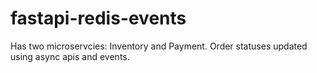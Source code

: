 # fastapi-redis-events

Has two microservcies: Inventory and Payment. Order statuses updated using async apis and events. 
